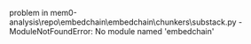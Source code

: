 problem in mem0-analysis\repo\embedchain\embedchain\chunkers\substack.py - ModuleNotFoundError: No module named 'embedchain'
